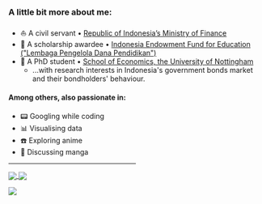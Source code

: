 <h3 align="left">A little bit more about me:</h3>

- :sailboat: A civil servant • <a href="https://www.kemenkeu.go.id/">Republic of Indonesia’s Ministry of Finance</a>
- :rocket: A scholarship awardee • <a href="https://www.lpdp.kemenkeu.go.id/in/home">Indonesia Endowment Fund for Education ("Lembaga Pengelola Dana Pendidikan")</a>
- :mountain_cableway: A PhD student • <a href="https://www.nottingham.ac.uk/economics/people/arif.sulistiono">School of Economics, the University of Nottingham</a>
  + ...with research interests in Indonesia's government bonds market and their bondholders' behaviour.

<h4 align="left">Among others, also passionate in:</h4>

- :pager: Googling while coding
- :bar_chart: Visualising data
- :phone: Exploring anime
- :incoming_envelope: Discussing manga

<hr style="width:50%;text-align:left;margin-left:0">

<a href="https://github.com/arifpras/github-readme-stats">
  <img align="center" src="https://github-readme-stats.vercel.app/api?username=arifpras&show_icons=true&theme=gotham&count_private=true&hide_border=true)](https://github.com/arifpras/github-readme-stats" />
</a>
<a href="https://github.com/arifpras/github-readme-stats">
  <img align="center" src="https://github-readme-stats.vercel.app/api/top-langs/?username=arifpras&theme=gotham&layout=compact&hide_border=true)](https://github.com/arifpras/github-readme-stats" />
</a>

![](https://visitor-badge.glitch.me/badge?page_id=arifpras)
